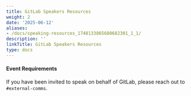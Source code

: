 ```yaml
---
title: GitLab Speakers Resources
weight: 2
date: '2025-06-12'
aliases:
- /docs/speaking-resources_1748133865680682301_1_1/
description: ''
linkTitle: GitLab Speakers Resources
type: docs
---
```


#### Event Requirements

If you have been invited to speak on behalf of GitLab, please reach out to `#external-comms`.

